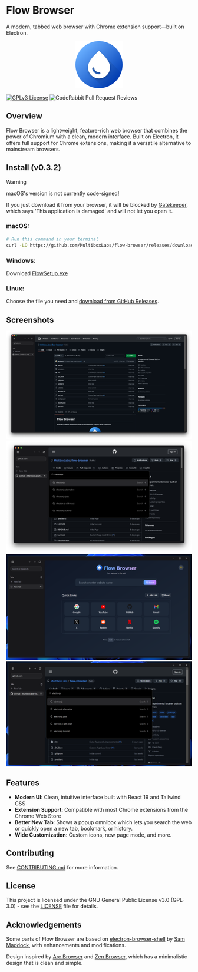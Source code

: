 # Flow Browser

A modern, tabbed web browser with Chrome extension support—built on Electron.

<p align="center">
  <img src="./electron/assets/AppIcon.png" width="128" height="128" alt="Flow Browser Logo" />
</p>

[![GPLv3 License](https://img.shields.io/badge/License-GPL%20v3-yellow.svg)](https://opensource.org/licenses/)
![CodeRabbit Pull Request Reviews](https://img.shields.io/coderabbit/prs/github/MultiboxLabs/flow-browser?utm_source=oss&utm_medium=github&utm_campaign=MultiboxLabs%2Fflow-browser&labelColor=171717&color=FF570A&link=https%3A%2F%2Fcoderabbit.ai&label=CodeRabbit+Reviews)

## Overview

Flow Browser is a lightweight, feature-rich web browser that combines the power of Chromium with a clean, modern interface. Built on Electron, it offers full support for Chrome extensions, making it a versatile alternative to mainstream browsers.

## Install (v0.3.2)

> [!WARNING]
>
> macOS's version is not currently code-signed!
>
> If you just download it from your browser, it will be blocked by [Gatekeeper](https://disable-gatekeeper.github.io/), which says 'This application is damaged' and will not let you open it.

### macOS:

```bash
# Run this command in your terminal
curl -LO https://github.com/MultiboxLabs/flow-browser/releases/download/v0.3.2/FlowInstaller.dmg
```

### Windows:

Download [FlowSetup.exe](https://github.com/MultiboxLabs/flow-browser/releases/download/v0.3.2/FlowSetup.exe)

### Linux:

Choose the file you need and [download from GitHub Releases](https://github.com/MultiboxLabs/flow-browser/releases).

## Screenshots

![Flow Browser macOS Screenshot](./assets/screenshots/beta-1.png)
![Flow Browser macOS Screenshot](./assets/screenshots/beta-2.png)
![Flow Browser Windows Screenshot](./assets/screenshots/beta-3.png)
![Flow Browser Windows Screenshot](./assets/screenshots/beta-4.png)

## Features

- **Modern UI**: Clean, intuitive interface built with React 19 and Tailwind CSS
- **Extension Support**: Compatible with most Chrome extensions from the Chrome Web Store
- **Better New Tab**: Shows a popup omnibox which lets you search the web or quickly open a new tab, bookmark, or history.
- **Wide Customization**: Custom icons, new page mode, and more.

## Contributing

See [CONTRIBUTING.md](./CONTRIBUTING.md) for more information.

## License

This project is licensed under the GNU General Public License v3.0 (GPL-3.0) - see the [LICENSE](./LICENSE) file for details.

## Acknowledgements

Some parts of Flow Browser are based on [electron-browser-shell](https://github.com/samuelmaddock/electron-browser-shell) by [Sam Maddock](https://github.com/samuelmaddock), with enhancements and modifications.

Design inspired by [Arc Browser](https://arc.net) and [Zen Browser](https://zen-browser.app/), which has a minimalistic design that is clean and simple.
